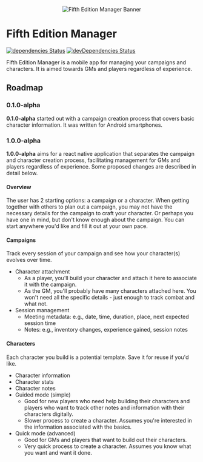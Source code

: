<p align="center"><img title="Fifth Edition Manager Banner" src="https://raw.githubusercontent.com/alanplotko/FifthEditionManager/master/docs/banner.png" /></p>

# Fifth Edition Manager

[![dependencies Status](https://david-dm.org/alanplotko/FifthEditionManager/status.svg)](https://david-dm.org/alanplotko/FifthEditionManager)
[![devDependencies Status](https://david-dm.org/alanplotko/FifthEditionManager/dev-status.svg)](https://david-dm.org/alanplotko/FifthEditionManager?type=dev)

Fifth Edition Manager is a mobile app for managing your campaigns and characters. It is aimed towards GMs and players regardless of experience.

## Roadmap

### 0.1.0-alpha

**0.1.0-alpha** started out with a campaign creation process that covers basic character information. It was written for Android smartphones.

### 1.0.0-alpha

**1.0.0-alpha** aims for a react native application that separates the campaign and character creation process, facilitating management for GMs and players regardless of experience. Some proposed changes are described in detail below.

#### Overview

The user has 2 starting options: a campaign or a character. When getting together with others to plan out a campaign, you may not have the necessary details for the campaign to craft your character. Or perhaps you have one in mind, but don't know enough about the campaign. You can start anywhere you'd like and fill it out at your own pace.

#### Campaigns

Track every session of your campaign and see how your character(s) evolves over time.

- Character attachment
    - As a player, you'll build your character and attach it here to associate it with the campaign.
    - As the GM, you'll probably have many characters attached here. You won't need all the specific details - just enough to track combat and what not.
- Session management
    - Meeting metadata: e.g., date, time, duration, place, next expected session time
    - Notes: e.g., inventory changes, experience gained, session notes

#### Characters

Each character you build is a potential template. Save it for reuse if you'd like.

- Character information
- Character stats
- Character notes
- Guided mode (simple)
    - Good for new players who need help building their characters and players who want to track other notes and information with their characters digitally.
    - Slower process to create a character. Assumes you're interested in the information associated with the basics.
- Quick mode (advanced)
    - Good for GMs and players that want to build out their characters.
    - Very quick process to create a character. Assumes you know what you want and want it done.
